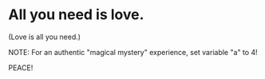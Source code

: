 # All you need is love.
(Love is all you need.)

NOTE: For an authentic "magical mystery" experience, set variable "a" to 4!

PEACE!
